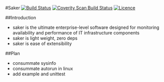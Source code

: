 #Saker
[![Build Status](https://travis-ci.org/cinience/saker.svg?branch=master)](https://travis-ci.org/cinience/saker)
[![Coverity Scan Build Status](https://scan.coverity.com/projects/3611/badge.svg)](https://scan.coverity.com/projects/3611)
[![Licence](http://img.shields.io/badge/Licence-MIT-brightgreen.svg)](COPYRIGHT)

##Introduction
* saker is the ultimate enterprise-level software designed for monitoring availability and  performance of IT infrastructure components
* saker is light weight, zero deps
* saker is ease of extensibility

##Plan
* consummate sysinfo 
* consummate autorun in linux 
* add example and unittest
